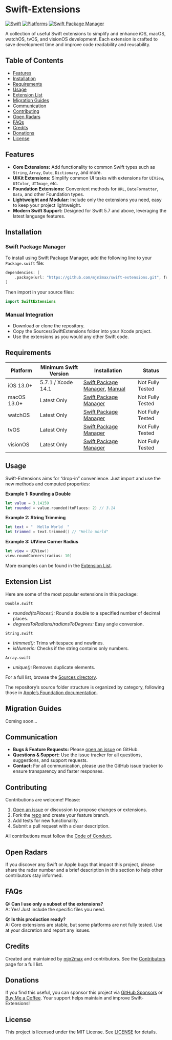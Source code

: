 # Swift-Extensions

[![Swift](https://img.shields.io/badge/Swift-5.x_6.x-orange?style=flat-square)](https://img.shields.io/badge/Swift-5.x_6.x-Orange?style=flat-square)
[![Platforms](https://img.shields.io/badge/Platforms-iOS_macOS_watchOS_tvOS_visionOS-yellowgreen?style=flat-square)](https://img.shields.io/badge/Platforms-iOS_macOS_watchOS_tvOS_visionOS-Green?style=flat-square)
[![Swift Package Manager](https://img.shields.io/badge/Swift_Package_Manager-compatible-orange?style=flat-square)](https://img.shields.io/badge/Swift_Package_Manager-compatible-orange?style=flat-square)

A collection of useful Swift extensions to simplify and enhance iOS, macOS, watchOS, tvOS, and visionOS development. Each extension is crafted to save development time and improve code readability and reusability.

## Table of Contents

- [Features](#features)
- [Installation](#installation)
- [Requirements](#requirements)
- [Usage](#usage)
- [Extension List](#extension-list)
- [Migration Guides](#migration-guides)
- [Communication](#communication)
- [Contributing](#contributing)
- [Open Radars](#open-radars)
- [FAQs](#faqs)
- [Credits](#credits)
- [Donations](#donations)
- [License](#license)

## Features

- **Core Extensions:** Add functionality to common Swift types such as `String`, `Array`, `Date`, `Dictionary`, and more.
- **UIKit Extensions:** Simplify common UI tasks with extensions for `UIView`, `UIColor`, `UIImage`, etc.
- **Foundation Extensions:** Convenient methods for `URL`, `DateFormatter`, `Data`, and other Foundation types.
- **Lightweight and Modular:** Include only the extensions you need, easy to keep your project lightweight.
- **Modern Swift Support:** Designed for Swift 5.7 and above, leveraging the latest language features.

## Installation

### Swift Package Manager

To install using Swift Package Manager, add the following line to your `Package.swift` file:

```swift
dependencies: [
    .package(url: "https://github.com/mjn2max/swift-extensions.git", from: "1.0.0")
]
```

Then import in your source files:

```swift
import SwiftExtensions
```

### Manual Integration

- Download or clone the repository.
- Copy the Sources/SwiftExtensions folder into your Xcode project.
- Use the extensions as you would any other Swift code.

## Requirements

| Platform    | Minimum Swift Version | Installation                                                         | Status           |
| ----------- | --------------------- | -------------------------------------------------------------------- | ---------------- |
| iOS 13.0+   | 5.7.1 / Xcode 14.1    | [Swift Package Manager](#swift-package-manager), [Manual](#manually) | Not Fully Tested |
| macOS 13.0+ | Latest Only           | [Swift Package Manager](#swift-package-manager)                      | Not Fully Tested |
| watchOS     | Latest Only           | [Swift Package Manager](#swift-package-manager)                      | Not Fully Tested |
| tvOS        | Latest Only           | [Swift Package Manager](#swift-package-manager)                      | Not Fully Tested |
| visionOS    | Latest Only           | [Swift Package Manager](#swift-package-manager)                      | Not Fully Tested |

## Usage

Swift-Extensions aims for “drop-in” convenience. Just import and use the new methods and computed properties:

**Example 1: Rounding a Double**

```swift
let value = 3.14159
let rounded = value.rounded(toPlaces: 2) // 3.14
```

**Example 2: String Trimming**

```swift
let text = "  Hello World  "
let trimmed = text.trimmed() // "Hello World"
```

**Example 3: UIView Corner Radius**

```swift
let view = UIView()
view.roundCorners(radius: 10)
```

More examples can be found in the [Extension List](#extension-list).

## Extension List

Here are some of the most popular extensions in this package:

`Double.swift`

- _rounded(toPlaces:):_ Round a double to a specified number of decimal places.
- _degreesToRadians/radiansToDegrees:_ Easy angle conversion.

`String.swift`

- _trimmed():_ Trims whitespace and newlines.
- _isNumeric:_ Checks if the string contains only numbers.

`Array.swift`

- _unique():_ Removes duplicate elements.

For a full list, browse the [Sources directory](/Sources/).

The repository’s source folder structure is organized by category, following those in [Apple’s Foundation documentation](https://developer.apple.com/documentation/Foundation).

## Migration Guides

Coming soon...

## Communication

- **Bugs & Feature Requests:** Please [open an issue](https://github.com/mjn2max/swift-extensions/issues) on GitHub.
- **Questions & Support:** Use the issue tracker for all questions, suggestions, and support requests.
- **Contact:** For all communication, please use the GitHub issue tracker to ensure transparency and faster responses.

## Contributing

Contributions are welcome! Please:

1. [Open an issue](https://github.com/mjn2max/swift-extensions/issues) or discussion to propose changes or extensions.
2. Fork the [repo](https://github.com/mjn2max/swift-extensions) and create your feature branch.
3. Add tests for new functionality.
4. Submit a pull request with a clear description.

All contributions must follow the [Code of Conduct](https://www.swift.org/code-of-conduct/).

## Open Radars

If you discover any Swift or Apple bugs that impact this project, please share the radar number and a brief description in this section to help other contributors stay informed.

## FAQs

**Q: Can I use only a subset of the extensions?**  
A: Yes! Just include the specific files you need.

**Q: Is this production ready?**  
A: Core extensions are stable, but some platforms are not fully tested. Use at your discretion and report any issues.

## Credits

Created and maintained by [mjn2max](https://github.com/mjn2max) and contributors. See the [Contributors](https://github.com/mjn2max/swift-extensions/graphs/contributors) page for a full list.

## Donations

If you find this useful, you can sponsor this project via [GitHub Sponsors](https://github.com/sponsors/mjn2max) or [Buy Me a Coffee](https://buymeacoffee.com/mjn2max). Your support helps maintain and improve Swift-Extensions!

## License

This project is licensed under the MIT License. See [LICENSE](/LICENSE) for details.
